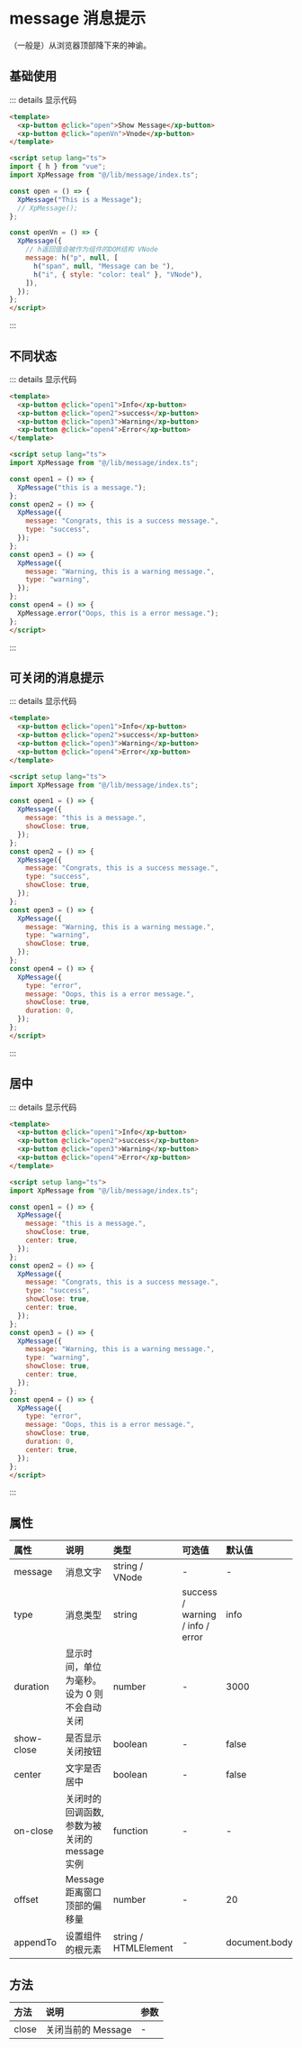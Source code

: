 # message 消息提示

（一般是）从浏览器顶部降下来的神谕。

## 基础使用

<ClientOnly>

<div class="example">
<messageDemo1 />
</div>
</ClientOnly>

::: details 显示代码

```html
<template>
  <xp-button @click="open">Show Message</xp-button>
  <xp-button @click="openVn">Vnode</xp-button>
</template>

<script setup lang="ts">
import { h } from "vue";
import XpMessage from "@/lib/message/index.ts";

const open = () => {
  XpMessage("This is a Message");
  // XpMessage();
};

const openVn = () => {
  XpMessage({
    // h返回值会被作为组件的DOM结构 VNode
    message: h("p", null, [
      h("span", null, "Message can be "),
      h("i", { style: "color: teal" }, "VNode"),
    ]),
  });
};
</script>
```
:::


## 不同状态

<ClientOnly>

<div class="example">
<messageDemo2 />
</div>
</ClientOnly>

::: details 显示代码

```html
<template>
  <xp-button @click="open1">Info</xp-button>
  <xp-button @click="open2">success</xp-button>
  <xp-button @click="open3">Warning</xp-button>
  <xp-button @click="open4">Error</xp-button>
</template>

<script setup lang="ts">
import XpMessage from "@/lib/message/index.ts";

const open1 = () => {
  XpMessage("this is a message.");
};
const open2 = () => {
  XpMessage({
    message: "Congrats, this is a success message.",
    type: "success",
  });
};
const open3 = () => {
  XpMessage({
    message: "Warning, this is a warning message.",
    type: "warning",
  });
};
const open4 = () => {
  XpMessage.error("Oops, this is a error message.");
};
</script>

```
:::

## 可关闭的消息提示

<ClientOnly>

<div class="example">
<messageDemo3 />
</div>
</ClientOnly>

::: details 显示代码

```html
<template>
  <xp-button @click="open1">Info</xp-button>
  <xp-button @click="open2">success</xp-button>
  <xp-button @click="open3">Warning</xp-button>
  <xp-button @click="open4">Error</xp-button>
</template>

<script setup lang="ts">
import XpMessage from "@/lib/message/index.ts";

const open1 = () => {
  XpMessage({
    message: "this is a message.",
    showClose: true,
  });
};
const open2 = () => {
  XpMessage({
    message: "Congrats, this is a success message.",
    type: "success",
    showClose: true,
  });
};
const open3 = () => {
  XpMessage({
    message: "Warning, this is a warning message.",
    type: "warning",
    showClose: true,
  });
};
const open4 = () => {
  XpMessage({
    type: "error",
    message: "Oops, this is a error message.",
    showClose: true,
    duration: 0,
  });
};
</script>

```
:::

## 居中

<ClientOnly>

<div class="example">
<messageDemo4 />
</div>
</ClientOnly>

::: details 显示代码

```html
<template>
  <xp-button @click="open1">Info</xp-button>
  <xp-button @click="open2">success</xp-button>
  <xp-button @click="open3">Warning</xp-button>
  <xp-button @click="open4">Error</xp-button>
</template>

<script setup lang="ts">
import XpMessage from "@/lib/message/index.ts";

const open1 = () => {
  XpMessage({
    message: "this is a message.",
    showClose: true,
    center: true,
  });
};
const open2 = () => {
  XpMessage({
    message: "Congrats, this is a success message.",
    type: "success",
    showClose: true,
    center: true,
  });
};
const open3 = () => {
  XpMessage({
    message: "Warning, this is a warning message.",
    type: "warning",
    showClose: true,
    center: true,
  });
};
const open4 = () => {
  XpMessage({
    type: "error",
    message: "Oops, this is a error message.",
    showClose: true,
    duration: 0,
    center: true,
  });
};
</script>
```
:::

## 属性

| 属性       | 说明                                          | 类型                 | 可选值                           | 默认值        |
| :--------- | :-------------------------------------------- | :------------------- | :------------------------------- | :------------ |
| message    | 消息文字                                      | string / VNode       | -                                | -             |
| type       | 消息类型                                      | string               | success / warning / info / error | info          |
| duration   | 显示时间，单位为毫秒。 设为 0 则不会自动关闭  | number               | -                                | 3000          |
| show-close | 是否显示关闭按钮                              | boolean              | -                                | false         |
| center     | 文字是否居中                                  | boolean              | -                                | false         |
| on-close   | 关闭时的回调函数, 参数为被关闭的 message 实例 | function             | -                                | -             |
| offset     | Message 距离窗口顶部的偏移量                  | number               | -                                | 20            |
| appendTo   | 设置组件的根元素                              | string / HTMLElement | -                                | document.body |

## 方法

| 方法  | 说明               | 参数 |
| :---- | :----------------- | :--- |
| close | 关闭当前的 Message | -    |


<script setup lang="ts">
  import messageDemo1 from './demo/message/messageDemo1.vue'
  import messageDemo2 from './demo/message/messageDemo2.vue'
  import messageDemo3 from './demo/message/messageDemo3.vue'
  import messageDemo4 from './demo/message/messageDemo4.vue'
</script>